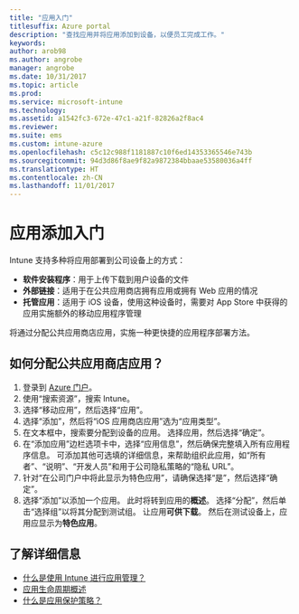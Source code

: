 ```yaml
---
title: "应用入门"
titlesuffix: Azure portal
description: "查找应用并将应用添加到设备，以便员工完成工作。"
keywords: 
author: arob98
ms.author: angrobe
manager: angrobe
ms.date: 10/31/2017
ms.topic: article
ms.prod: 
ms.service: microsoft-intune
ms.technology: 
ms.assetid: a1542fc3-672e-47c1-a21f-82826a2f8ac4
ms.reviewer: 
ms.suite: ems
ms.custom: intune-azure
ms.openlocfilehash: c5c12c988f1181887c10f6ed14353365546e743b
ms.sourcegitcommit: 94d3d86f8ae9f82a9872384bbaae53580036a4ff
ms.translationtype: HT
ms.contentlocale: zh-CN
ms.lasthandoff: 11/01/2017
---
```

# <a name="get-started-with-adding-apps"></a>应用添加入门

Intune 支持多种将应用部署到公司设备上的方式：

* **软件安装程序**：用于上传下载到用户设备的文件
* __外部链接__：适用于在公共应用商店拥有应用或拥有 Web 应用的情况
* **托管应用**：适用于 iOS 设备，使用这种设备时，需要对 App Store 中获得的应用实施额外的移动应用程序管理

将通过分配公共应用商店应用，实施一种更快捷的应用程序部署方法。

## <a name="how-do-i-assign-a-public-store-app"></a>如何分配公共应用商店应用？

1. 登录到 [Azure 门户](https://portal.azure.com)。
2. 使用“搜索资源”，搜索 Intune。
3. 选择“移动应用”，然后选择“应用”。
4. 选择“添加”，然后将“iOS 应用商店应用”选为“应用类型”。
5. 在文本框中，搜索要分配到设备的应用。 选择应用，然后选择“确定”。
6. 在“添加应用”边栏选项卡中，选择“应用信息”，然后确保完整填入所有应用程序信息。 可添加其他可选填的详细信息，来帮助组织此应用，如“所有者”、“说明”、“开发人员”和用于公司隐私策略的“隐私 URL”。
7. 针对“在公司门户中将此显示为特色应用”，请确保选择“是”，然后选择“确定”。
8. 选择“添加”以添加一个应用。 此时将转到应用的**概述**。 选择“分配”，然后单击“选择组”以将其分配到测试组。 让应用**可供下载**。 然后在测试设备上，应用应显示为**特色应用**。

## <a name="learn-more"></a>了解详细信息

* [什么是使用 Intune 进行应用管理？](app-management.md)
* [应用生命周期概述](app-lifecycle.md)
* [什么是应用保护策略？](app-protection-policy.md)
